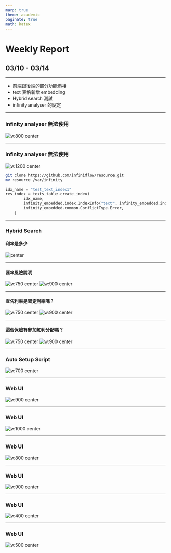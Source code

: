```yaml
---
marp: true
theme: academic
paginate: true
math: katex
---
```


<!-- _class: lead -->

# Weekly Report

## 03/10 - 03/14

---

<!-- _header: 大綱 -->

- 前端跟後端的部分功能串接
- text 表格新增 embedding
- Hybrid search 測試
- infinity analyser 的設定

---

<!-- _header: 遇到的問題 -->

### infinity analyser 無法使用

![w:800 center](../../assets/inf_ana.png)

---

<!-- _header: 遇到的問題 -->

### infinity analyser 無法使用

![w:1200 center](../../assets/inf_ana_re.png)

```bash
git clone https://github.com/infiniflow/resource.git
mv resource /var/infinity
```

```py
idx_name = "test_text_index1"
res_index = texts_table.create_index(
        idx_name,
        infinity_embedded.index.IndexInfo("text", infinity_embedded.index.IndexType.FullText,{"analyzer": "rag"}),
        infinity_embedded.common.ConflictType.Error,
    )
```

---

<!-- _header: Demo -->

### Hybrid Search

#### 利率是多少

![center](../../assets/exp1_1.png)

---

<!-- _header: Demo -->

#### 匯率風險說明

![w:750 center](../../assets/exp1_2_2.png)
![w:900 center](../../assets/ans2.png)

---
<!-- _header: Demo -->

#### 宣告利率是固定利率嗎？

![w:750 center](../../assets/exp1_3_1.png)
![w:900 center](../../assets/ans3.png)

---

<!-- _header: Demo -->

#### 這個保險有參加紅利分配嗎？

![w:750 center](../../assets/exp1_4.png)
![w:900 center](../../assets/ans4.png)

---

<!-- _header: Demo -->

### Auto Setup Script

![w:700 center](../../assets/auto_setup_script.png)

---

<!-- _header: Demo -->

### Web UI

![w:900 center](../../assets/login.png)

---

<!-- _header: Demo -->

### Web UI

![w:1000 center](../../assets/homepage.png)

---

<!-- _header: Demo -->

### Web UI

![w:800 center](../../assets/new_kb.png)

---

<!-- _header: Demo -->

### Web UI

![w:900 center](../../assets/created.png)

---

<!-- _header: Demo -->

### Web UI

![w:400 center](../../assets/upload_1.png)

---

<!-- _header: Demo -->

### Web UI

![w:500 center](../../assets/select.png)